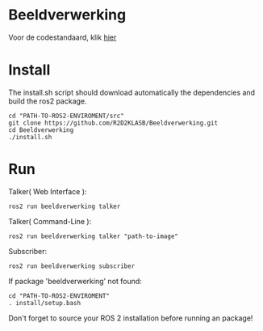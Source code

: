 # Beeldverwerking

Voor de codestandaard, klik [hier](https://github.com/R2D2KLASB/Info/blob/main/CodeStandaard.md)

# Install

The install.sh script should download automatically the dependencies and build the ros2 package.

```
cd "PATH-TO-ROS2-ENVIROMENT/src"
git clone https://github.com/R2D2KLASB/Beeldverwerking.git
cd Beeldverwerking
./install.sh
```


# Run

Talker( Web Interface ):
```
ros2 run beeldverwerking talker
```
Talker( Command-Line ):
```
ros2 run beeldverwerking talker "path-to-image"
```

Subscriber:
```
ros2 run beeldverwerking subscriber
```

If package 'beeldverwerking' not found:
```
cd "PATH-TO-ROS2-ENVIROMENT"
. install/setup.bash
```

Don't forget to source your ROS 2 installation before running an package!
